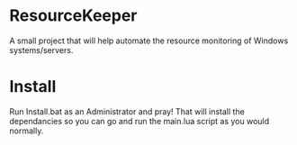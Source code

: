 # ResourceKeeper
A small project that will help automate the resource monitoring of Windows systems/servers.

# Install

Run Install.bat as an Administrator and pray!
That will install the dependancies so you can go and run the main.lua script as you would normally.